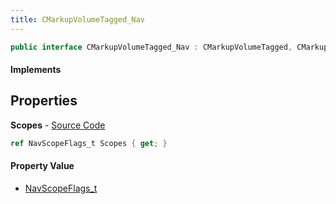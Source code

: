 ```yaml
---
title: CMarkupVolumeTagged_Nav
---
```


```csharp
public interface CMarkupVolumeTagged_Nav : CMarkupVolumeTagged, CMarkupVolume, CBaseModelEntity, CBaseEntity, CEntityInstance, ISchemaClass<CEntityInstance>, ISchemaClass<CBaseEntity>, ISchemaClass<CBaseModelEntity>, ISchemaClass<CMarkupVolume>, ISchemaClass<CMarkupVolumeTagged>, ISchemaClass<CMarkupVolumeTagged_Nav>, ISchemaField, ISchemaClass, INativeHandle
```

#### Implements

## Properties

**Scopes** - [Source Code](https://github.com/swiftly-solution/swiftlys2/blob/master/managed/src/SwiftlyS2.Generated/Schemas/Interfaces/CMarkupVolumeTagged_Nav.cs#L16)

```csharp
ref NavScopeFlags_t Scopes { get; }
```

#### Property Value

- [NavScopeFlags_t](/docs/api/shared/schemadefinitions/navscopeflags_t)

